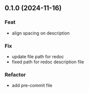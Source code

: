 ## 0.1.0 (2024-11-16)

### Feat

- align spacing on description

### Fix

- update file path for redoc
- fixed path for redoc description file

### Refactor

- add pre-commit file
